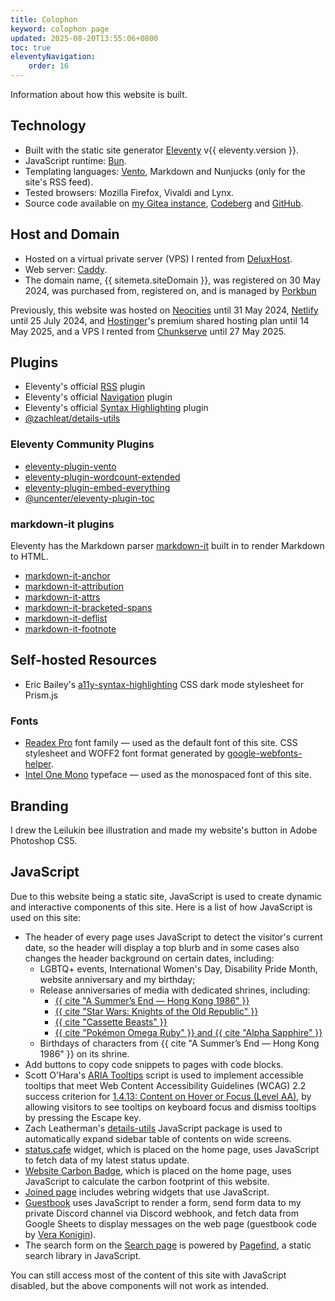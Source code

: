 ```yaml
---
title: Colophon
keyword: colophon page
updated: 2025-08-20T13:55:06+0800
toc: true
eleventyNavigation:
    order: 16
---
```

Information about how this website is built.

## Technology

* Built with the static site generator [Eleventy](https://www.11ty.dev/) v{{ eleventy.version }}.
* JavaScript runtime: [Bun](https://bun.sh).
* Templating languages: [Vento](https://vento.js.org/), Markdown and Nunjucks (only for the site's RSS feed).
* Tested browsers: Mozilla Firefox, Vivaldi and Lynx.
* Source code available on [my Gitea instance](https://git.leilukin.com/Leilukin/leilukin-site), [Codeberg](https://codeberg.org/helenchong/leilukin-site) and [GitHub](https://github.com/helenclx/leilukin-site).

## Host and Domain

* Hosted on a virtual private server (VPS) I rented from [DeluxHost](https://deluxhost.net/).
* Web server: [Caddy](https://caddyserver.com/).
* The domain name, {{ sitemeta.siteDomain }}, was registered on 30 May 2024, was purchased from, registered on, and is managed by [Porkbun](https://porkbun.com/)

Previously, this website was hosted on [Neocities](https://neocities.org/) until 31 May 2024, [Netlify](https://www.netlify.com/) until 25 July 2024, and [Hostinger](https://www.hostinger.com/my)'s premium shared hosting plan until 14 May 2025, and a VPS I rented from [Chunkserve](https://chunkserve.com/) until 27 May 2025.

## Plugins

* Eleventy's official [RSS](https://www.11ty.dev/docs/plugins/rss/) plugin
* Eleventy's official [Navigation](https://www.11ty.dev/docs/plugins/navigation/) plugin
* Eleventy's official [Syntax Highlighting](https://www.11ty.dev/docs/plugins/syntaxhighlight/) plugin
* [@zachleat/details-utils](https://www.npmjs.com/package/@zachleat/details-utils)

### Eleventy Community Plugins

* [eleventy-plugin-vento](https://github.com/noelforte/eleventy-plugin-vento)
* [eleventy-plugin-wordcount-extended](https://www.npmjs.com/package/eleventy-plugin-wordcount-extended)
* [eleventy-plugin-embed-everything](https://www.npmjs.com/package/eleventy-plugin-embed-everything)
* [@uncenter/eleventy-plugin-toc](https://www.npmjs.com/package/@uncenter/eleventy-plugin-toc)

### markdown-it plugins

Eleventy has the Markdown parser [markdown-it](https://www.npmjs.com/package/markdown-it) built in to render Markdown to HTML.

* [markdown-it-anchor](https://www.npmjs.com/package/markdown-it-anchor)
* [markdown-it-attribution](https://www.npmjs.com/package/markdown-it-attribution)
* [markdown-it-attrs](https://www.npmjs.com/package/markdown-it-attrs)
* [markdown-it-bracketed-spans](https://www.npmjs.com/package/markdown-it-bracketed-spans)
* [markdown-it-deflist](https://www.npmjs.com/package/markdown-it-deflist)
* [markdown-it-footnote](https://www.npmjs.com/package/markdown-it-footnote)

## Self-hosted Resources

* Eric Bailey's [a11y-syntax-highlighting](https://github.com/ericwbailey/a11y-syntax-highlighting) CSS dark mode stylesheet for Prism.js

### Fonts

* [Readex Pro](https://fonts.google.com/specimen/Readex+Pro) font family — used as the default font of this site. CSS stylesheet and WOFF2 font format generated by [google-webfonts-helper](https://gwfh.mranftl.com/fonts).
* [Intel One Mono](https://www.intel.com/content/www/us/en/company-overview/one-monospace-font.html) typeface — used as the monospaced font of this site.

## Branding

I drew the Leilukin bee illustration and made my website's button in Adobe Photoshop CS5.

## JavaScript

Due to this website being a static site, JavaScript is used to create dynamic and interactive components of this site. Here is a list of how JavaScript is used on this site:

* The header of every page uses JavaScript to detect the visitor's current date, so the header will display a top blurb and in some cases also changes the header background on certain dates, including:
    * LGBTQ+ events, International Women's Day, Disability Pride Month, website anniversary and my birthday;
    * Release anniversaries of media with dedicated shrines, including:
        * [{{ cite "A Summer’s End — Hong Kong 1986" }}](/shrines/asummersend)
        * [{{ cite "Star Wars: Knights of the Old Republic" }}](/shrines/starwarskotor)
        * [{{ cite "Cassette Beasts" }}](/shrines/cassettebeasts)
        * [{{ cite "Pokémon Omega Ruby" }} and {{ cite "Alpha Sapphire" }}](/shrines/pokemonoras)
    * Birthdays of characters from {{ cite "A Summer’s End — Hong Kong 1986" }} on its shrine.
* Add buttons to copy code snippets to pages with code blocks.
* Scott O'Hara's [ARIA Tooltips](https://github.com/scottaohara/a11y_tooltips) script is used to implement accessible tooltips that meet Web Content Accessibility Guidelines (WCAG) 2.2 success criterion for [1.4.13: Content on Hover or Focus (Level AA)](https://www.w3.org/WAI/WCAG22/Understanding/content-on-hover-or-focus.html), by allowing visitors to see tooltips on keyboard focus and dismiss tooltips by pressing the Escape key.
* Zach Leatherman's [details-utils](https://www.npmjs.com/package/@zachleat/details-utils) JavaScript package is used to automatically expand sidebar table of contents on wide screens.
* [status.cafe](https://status.cafe/) widget, which is placed on the home page, uses JavaScript to fetch data of my latest status update.
* [Website Carbon Badge](https://www.websitecarbon.com/badge/), which is placed on the home page, uses JavaScript to calculate the carbon footprint of this website.
* [Joined page](/joined) includes webring widgets that use JavaScript.
* [Guestbook](/guestbook) uses JavaScript to render a form, send form data to my private Discord channel via Discord webhook, and fetch data from Google Sheets to display messages on the web page (guestbook code by [Vera Konigin](https://groundedwren.neocities.org/pages/controls/guestbookDemo)).
* The search form on the [Search page](/search) is powered by [Pagefind](https://pagefind.app/), a static search library in JavaScript.

You can still access most of the content of this site with JavaScript disabled, but the above components will not work as intended.
